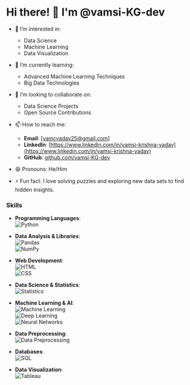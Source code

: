 # Hi there! 👋 I'm @vamsi-KG-dev

- 👀 I’m interested in:
  - Data Science
  - Machine Learning
  - Data Visualization

- 🌱 I’m currently learning:
  - Advanced Machine Learning Techniques
  - Big Data Technologies

- 💞️ I’m looking to collaborate on:
  - Data Science Projects
  - Open Source Contributions

- 📫 How to reach me:
  - **Email**: [vamcyadav25@gmail.com]
  - **LinkedIn**: [https://www.linkedin.com/in/vamsi-krishna-yadav](https://www.linkedin.com/in/vamsi-krishna-yadav)
  - **GitHub**: [github.com/vamsi-KG-dev](https://github.com/vamsi-KG-dev)

- 😄 Pronouns: He/Him

- ⚡ Fun fact: I love solving puzzles and exploring new data sets to find hidden insights.



<!---
vamsi-KG-dev/vamsi-KG-dev is a ✨ special ✨ repository because its `README.md` (this file) appears on your GitHub profile.
You can click the Preview link to take a look at your changes.
--->

### Skills

- **Programming Languages**:  
  ![Python](https://upload.wikimedia.org/wikipedia/commons/c/c3/Python-logo-notext.svg)

- **Data Analysis & Libraries**:  
  ![Pandas](https://upload.wikimedia.org/wikipedia/commons/e/ed/Pandas_logo.svg)  
  ![NumPy](https://upload.wikimedia.org/wikipedia/commons/8/83/NumPy_logo_2020.svg)

- **Web Development**:  
  ![HTML](https://upload.wikimedia.org/wikipedia/commons/a/a7/HTML5_logo_and_wordmark.svg)  
  ![CSS](https://upload.wikimedia.org/wikipedia/commons/6/62/CSS3_logo.svg)

- **Data Science & Statistics**:  
  ![Statistics](https://upload.wikimedia.org/wikipedia/commons/a/a6/Statistics_icon.svg)

- **Machine Learning & AI**:  
  ![Machine Learning](https://upload.wikimedia.org/wikipedia/commons/8/87/AI_icon.svg)  
  ![Deep Learning](https://upload.wikimedia.org/wikipedia/commons/7/7c/Deep_Learning_icon.svg)  
  ![Neural Networks](https://upload.wikimedia.org/wikipedia/commons/e/e0/Neural_network.svg)

- **Data Preprocessing**:  
  ![Data Preprocessing](https://upload.wikimedia.org/wikipedia/commons/3/33/Data_Cleaning_Icon.svg)

- **Databases**:  
  ![SQL](https://upload.wikimedia.org/wikipedia/commons/d/d2/MySQL_logo.png)

- **Data Visualization**:  
  ![Tableau](https://upload.wikimedia.org/wikipedia/commons/d/d2/Tableau_Logo.png)
